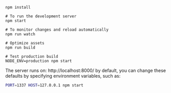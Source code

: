 ``` shell
npm install

# To run the development server
npm start

# To monitor changes and reload automatically
npm run watch

# Optimize assets
npm run build

# Test production build
NODE_ENV=production npm start
```

The server runs on: http://localhost:8000/ by default, you can change these
defaults by specifying environment variables, such as:

``` bash
PORT=1337 HOST=127.0.0.1 npm start
```
